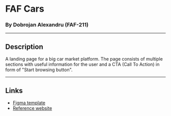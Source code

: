 # FAF Cars
### By Dobrojan Alexandru (FAF-211)

---

## Description
A landing page for a big car market platform. The page consists of multiple sections with useful information for the user 
and a CTA (Call To Action) in form of "Start browsing button".

---

## Links
- [Figma template](https://www.figma.com/file/AtJXyVoQPPmDiH1pUfTk9r/FAF-CARS?type=design&node-id=7%3A11&mode=design&t=ii8yhTjnlptA6RAl-1) 
- [Reference website](https://www.cars.com/)
